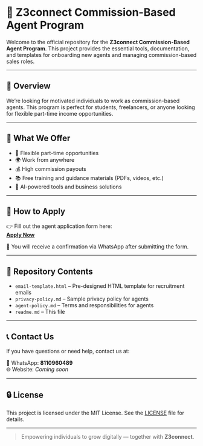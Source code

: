 # 🤝 Z3connect Commission-Based Agent Program

Welcome to the official repository for the **Z3connect Commission-Based Agent Program**. This project provides the essential tools, documentation, and templates for onboarding new agents and managing commission-based sales roles.

---

## 📌 Overview

We’re looking for motivated individuals to work as commission-based agents. This program is perfect for students, freelancers, or anyone looking for flexible part-time income opportunities.

---

## 🚀 What We Offer

- 💼 Flexible part-time opportunities
- 🌍 Work from anywhere
- 💰 High commission payouts
- 📚 Free training and guidance materials (PDFs, videos, etc.)
- 🧠 AI-powered tools and business solutions

---

## 📝 How to Apply

👉 Fill out the agent application form here:  
**[Apply Now](https://forms.gle/PozaYjD3KmDcNiUaA)**

📩 You will receive a confirmation via WhatsApp after submitting the form.

---

## 📂 Repository Contents

- `email-template.html` – Pre-designed HTML template for recruitment emails
- `privacy-policy.md` – Sample privacy policy for agents
- `agent-policy.md` – Terms and responsibilities for agents
- `readme.md` – This file

---

## 📞 Contact Us

If you have questions or need help, contact us at:

📱 WhatsApp: **8110960489**  
🌐 Website: *Coming soon*

---

## 🔒 License

This project is licensed under the MIT License. See the [LICENSE](LICENSE) file for details.

---

> Empowering individuals to grow digitally — together with **Z3connect**.

